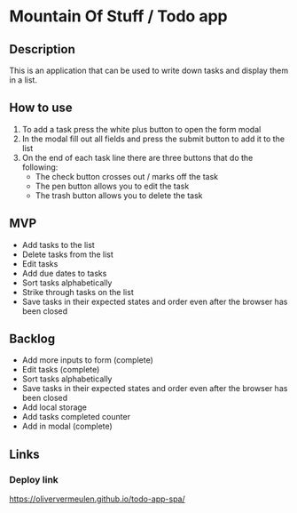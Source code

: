 # Mountain Of Stuff / Todo app

## Description
This is an application that can be used to write down tasks and display them in a list.


## How to use
1. To add a task press the white plus button to open the form modal
2. In the modal fill out all fields and press the submit button to add it to the list
3. On the end of each task line there are three buttons that do the following:
    - The check button crosses out / marks off the task
    - The pen button allows you to edit the task
    - The trash button allows you to delete the task
  

## MVP
- Add tasks to the list
- Delete tasks from the list
- Edit tasks
- Add due dates to tasks
- Sort tasks alphabetically
- Strike through tasks on the list
- Save tasks in their expected states and order even after the browser has been closed


## Backlog
- Add more inputs to form (complete)
- Edit tasks (complete)
- Sort tasks alphabetically
- Save tasks in their expected states and order even after the browser has been closed
- Add local storage
- Add tasks completed counter
- Add in modal (complete)

## Links

### Deploy link
https://oliververmeulen.github.io/todo-app-spa/